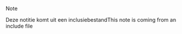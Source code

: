 > [!NOTE]
> <span data-ttu-id="54554-101">Deze notitie komt uit een inclusiebestand</span><span class="sxs-lookup"><span data-stu-id="54554-101">This note is coming from an include file</span></span>
> 
> 

